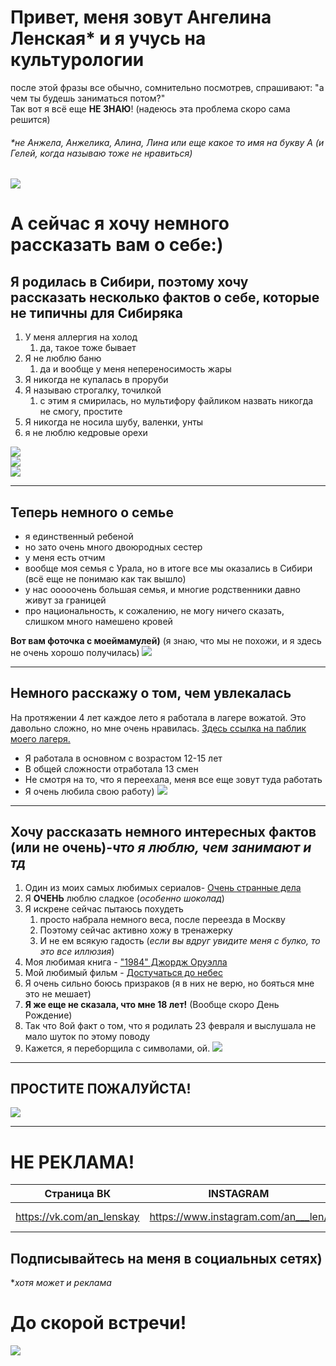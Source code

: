 # Привет, меня зовут Ангелина Ленская* и я учусь на культурологии 
после этой фразы все обычно, сомнительно посмотрев, спрашивают: "а чем ты будешь заниматься потом?"   
Так вот я всё еще __НЕ ЗНАЮ__! (надеюсь эта проблема скоро сама решится)


###### _*не Анжела, Анжелика, Алина, Лина или еще какое то имя на букву А_ (и Гелей, когда называю тоже не нравиться)  
![](https://pp.userapi.com/c841621/v841621279/621f5/QcDn6lWkc_U.jpg)

# А сейчас я хочу немного рассказать вам о себе:)

## Я родилась в Сибири, поэтому хочу рассказать несколько фактов о себе, которые не типичны для Сибиряка
1. У меня аллергия на холод 
    1. да, такое тоже бывает
2. Я не люблю баню 
    1. да и вообще у меня непереносимость жары
3. Я никогда не купалась в проруби 
4. Я называю строгалку, точилкой 
    1. с этим я смирилась, но мультифору файликом назвать никогда не смогу, простите
5. Я никогда не носила шубу, валенки, унты
6. я не люблю кедровые орехи 

![](http://risovach.ru/upload/2014/11/mem/exitsence_65304546_orig_.jpeg)  
![](http://img0.joyreactor.cc/pics/post/%D0%BA%D0%BE%D0%BC%D0%B8%D0%BA%D1%81%D1%8B-%D1%81-%D0%BC%D0%B5%D0%BC%D0%B0%D0%BC%D0%B8-%D1%80%D0%BE%D0%B6%D0%B8-%D0%B8%D0%B7-%D0%BA%D0%BE%D0%BC%D0%B8%D0%BA%D1%81%D0%BE%D0%B2-auto-141744.jpeg)  
![](https://fanparty.ru/fanclubs/zima-zima/gallery/1488984_zima_zima.jpg)
***

## Теперь немного о семье
* я единственный ребеной
* но зато очень много двоюродных сестер 
* у меня есть отчим
* вообще моя семья с Урала, но в итоге все мы оказались в Сибири (всё еще не понимаю как так вышло)
* у нас ооооочень большая семья, и многие родственники давно живут за границей 
* про национальность, к сожалению, не могу ничего сказать, слишком много намешено кровей 

__Вот вам фоточка с моеймамулей)__ (я знаю, что мы не похожи, и я здесь не очень хорошо получилась)
![](https://pp.userapi.com/c824201/v824201731/5dbdf/nk_9spz17wE.jpg)
***

## Немного расскажу о том, чем увлекалась 
На протяжении 4 лет каждое лето я работала в лагере вожатой. Это давольно сложно, но мне очень нравилась.
[Здесь ссылка на паблик моего лагеря.](https://vk.com/chkalovets_nsk "один из самых лучший за Уралом")
- Я работала в основном с возрастом 12-15 лет
- В общей сложности отработала 13 смен
- Не смотря на то, что я переехала, меня все еще зовут туда работать 
- Я очень любила свою работу)
![](https://pp.userapi.com/c629221/v629221247/5961/Qc7NJs1nP2Q.jpg)
***

## Хочу рассказать немного интересных фактов (или не очень)-*что я люблю, чем занимают и тд*
1. Один из моих самых любимых сериалов- [Очень странные дела](https://www.kinopoisk.ru/film/ochen-strannye-dela-2016-915196/)
2. Я __ОЧЕНЬ__ люблю сладкое (*особенно шоколад*)
3. Я искрене сейчас пытаюсь похудеть 
    1. просто набрала немного веса, после переезда в Москву
    2. Поэтому сейчас активно хожу в тренажерку 
    3. И не ем всякую гадость (*если вы вдруг увидите меня с булко, то это все иллюзия*)
4. Моя любимая книга - ["1984" Джордж Оруэлла](https://ru.wikipedia.org/wiki/1984_(%D1%80%D0%BE%D0%BC%D0%B0%D0%BD))
5. Мой любимый фильм - [Достучаться до небес](https://www.kinopoisk.ru/film/dostuchatsya-do-nebes-1997-32898/)
6. Я очень сильно боюсь призраков (я в них не верю, но бояться мне это не мешает)
7. __Я же еще не сказала, что мне 18 лет!__ (Вообще скоро День Рождение)
8. Так что 8ой факт о том, что я родилать 23 февраля и выслушала не мало шуток по этому поводу
9. Кажется, я переборщила с символами, ой.
![](https://www.webceo.com/blog/wp-content/uploads/2016/02/oops-mistake.gif)
***
## ПРОСТИТЕ ПОЖАЛУЙСТА!
![](http://risovach.ru/upload/2013/11/mem/grustnyy-kot_34524488_orig_.jpeg)
***

#  НЕ РЕКЛАМА!
Страница ВК|INSTAGRAM|Facebook
---|:---:|---:
https://vk.com/an_lenskay|https://www.instagram.com/an___len/|https://www.facebook.com/angelina.lenskaya?ref=bookmarks

## Подписывайтесь на меня в социальных сетях)
*_хотя может и реклама_

# До скорой встречи!
![](http://1avatara.ru/pic/glamur/glamur224.gif)
